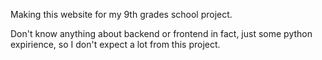Making this website for my 9th grades school project.

Don't know anything about backend or frontend in fact, just some python expirience, so I don't expect a lot from this project.

